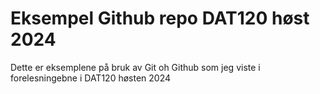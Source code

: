 # Eksempel Github repo DAT120 høst 2024
 
Dette er eksemplene på bruk av Git oh Github som jeg viste i forelesningebne i DAT120 høsten 2024
